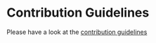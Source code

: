 # Contribution Guidelines

Please have a look at the [contribution guidelines](https://root.cern.ch/suggested-work-flow-distributed-projects-nosy)
